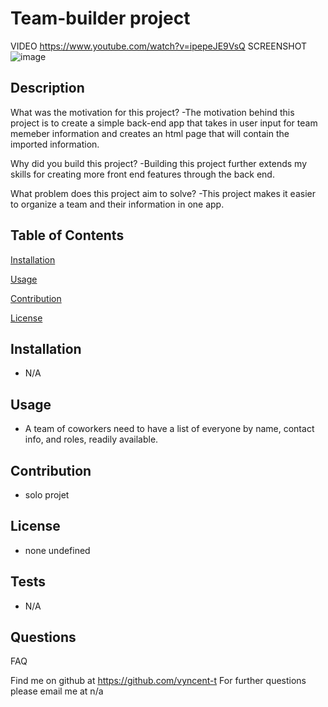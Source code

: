 # Team-builder project 

VIDEO https://www.youtube.com/watch?v=ipepeJE9VsQ
SCREENSHOT ![image](https://user-images.githubusercontent.com/78232183/118381443-dcec0f80-b5b8-11eb-9a7e-e6d9a6eb8902.png)


## Description
What was the motivation for this project?
-The motivation behind this project is to create a simple back-end app that takes in user input for team memeber information and creates an html page that will contain the imported information.

Why did you build this project?
-Building this project further extends my skills for creating more front end features through the back end.

What problem does this project aim to solve?
-This project makes it easier to organize a team and their information in one app.

## Table of Contents
[Installation](#installation)

[Usage](#usage)

[Contribution](#contribution)

[License](#license)

## Installation
- N/A

## Usage
- A team of coworkers need to have a list of everyone by name, contact info, and roles, readily available.

## Contribution
- solo projet

## License
- none
undefined

## Tests
- N/A

## Questions
FAQ 


Find me on github at https://github.com/vyncent-t
For further questions please email me at n/a

